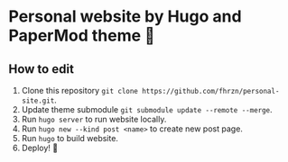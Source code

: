 # Personal website by Hugo and PaperMod theme 🚀

## How to edit
1. Clone this repository `git clone https://github.com/fhrzn/personal-site.git`.
2. Update theme submodule `git submodule update --remote --merge`.
3. Run `hugo server` to run website locally.
4. Run `hugo new --kind post <name>` to create new post page.
5. Run `hugo` to build website.
6. Deploy! 🚀